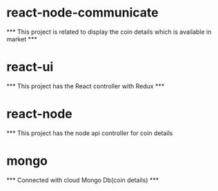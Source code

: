 # react-node-communicate


*** This project is related to display the coin details which is available in market ***

# react-ui

*** This project has the React controller with Redux ***

# react-node

*** This project has the node api controller for coin details

# mongo

*** Connected with cloud Mongo Db(coin details) ***

